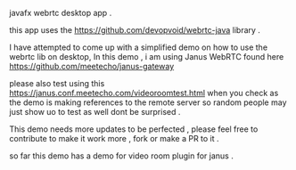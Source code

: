 


javafx webrtc desktop app .

this app uses the https://github.com/devopvoid/webrtc-java     library .

I have attempted to come up with a simplified demo on how to use the webrtc lib on desktop, In this demo ,  i am using Janus WebRTC found here https://github.com/meetecho/janus-gateway

please also test using this https://janus.conf.meetecho.com/videoroomtest.html when you check as the demo is making references to the remote server so random people may just show uo to test as well dont be surprised .



This demo needs more updates to be perfected , please feel free to contribute to make it work more , fork or make a PR to it .




so far this demo has a demo for video room plugin for janus .
















